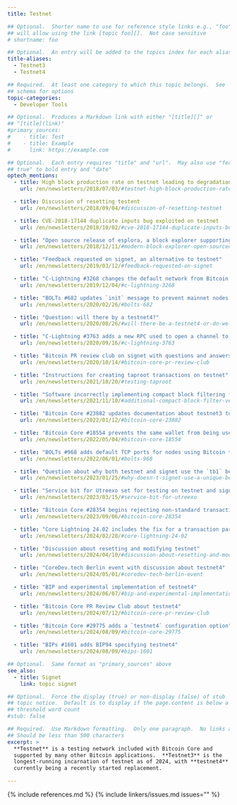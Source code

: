 ```yaml
---
title: Testnet

## Optional.  Shorter name to use for reference style links e.g., "foo"
## will allow using the link [topic foo][].  Not case sensitive
# shortname: foo

## Optional.  An entry will be added to the topics index for each alias
title-aliases:
  - Testnet3
  - Testnet4

## Required.  At least one category to which this topic belongs.  See
## schema for options
topic-categories:
  - Developer Tools

## Optional.  Produces a Markdown link with either "[title][]" or
## "[title](link)"
#primary_sources:
#    - title: Test
#    - title: Example
#      link: https://example.com

## Optional.  Each entry requires "title" and "url".  May also use "feature:
## true" to bold entry and "date"
optech_mentions:
  - title: High block production rate on testnet leading to degradation of service
    url: /en/newsletters/2018/07/03/#testnet-high-block-production-rate

  - title: Discussion of resetting testent
    url: /en/newsletters/2018/09/04/#discussion-of-resetting-testnet

  - title: CVE-2018-17144 duplicate inputs bug exploited on testnet
    url: /en/newsletters/2018/10/02/#cve-2018-17144-duplicate-inputs-bug-exploited-on-testnet

  - title: "Open source release of esplora, a block explorer supporting testnet"
    url: /en/newsletters/2018/12/11/#modern-block-explorer-open-sourced

  - title: "Feedback requested on signet, an alternative to testnet"
    url: /en/newsletters/2019/03/12/#feedback-requested-on-signet

  - title: "C-Lightning #3268 changes the default network from Bitcoin testnet to Bitcoin mainnet"
    url: /en/newsletters/2019/12/04/#c-lightning-3268

  - title: "BOLTs #682 updates `init` message to prevent mainnet nodes from connecting to testnet nodes"
    url: /en/newsletters/2020/02/26/#bolts-682

  - title: "Question: will there by a testnet4?"
    url: /en/newsletters/2020/08/26/#will-there-be-a-testnet4-or-do-we-not-need-a-testnet-reset-once-we-have-signet

  - title: "C-Lightning #3763 adds a new RPC used to open a channel to every public testnet LN node"
    url: /en/newsletters/2020/09/16/#c-lightning-3763

  - title: "Bitcoin PR review club on signet with questions and answers about testnet"
    url: /en/newsletters/2020/10/14/#bitcoin-core-pr-review-club

  - title: "Instructions for creating taproot transactions on testnet"
    url: /en/newsletters/2021/10/20/#testing-taproot

  - title: "Software incorrectly implementing compact block filtering failed on testnet"
    url: /en/newsletters/2021/11/10/#additional-compact-block-filter-verification

  - title: "Bitcoin Core #23882 updates documentation about testnet3 to mention the BIP30 problem"
    url: /en/newsletters/2022/01/12/#bitcoin-core-23882

  - title: "Bitcoin Core #18554 prevents the same wallet from being used on mainnet and testnet"
    url: /en/newsletters/2022/05/04/#bitcoin-core-18554

  - title: "BOLTs #968 adds default TCP ports for nodes using Bitcoin testnet and signet"
    url: /en/newsletters/2022/06/01/#bolts-968

  - title: "Question about why both testnet and signet use the `tb1` bech32 address prefix?"
    url: /en/newsletters/2023/01/25/#why-doesn-t-signet-use-a-unique-bech32-prefix

  - title: "Service bit for Utreexo set for testing on testnet and signet"
    url: /en/newsletters/2023/03/15/#service-bit-for-utreexo

  - title: "Bitcoin Core #28354 begins rejecting non-standard transactions by default on testnet"
    url: /en/newsletters/2023/09/06/#bitcoin-core-28354

  - title: "Core Lightning 24.02 includes the fix for a transaction parsing bug on testnet"
    url: /en/newsletters/2024/02/28/#core-lightning-24-02

  - title: "Discussion about resetting and modifying testnet"
    url: /en/newsletters/2024/04/10/#discussion-about-resetting-and-modifying-testnet

  - title: "CoreDev.tech Berlin event with discussion about testnet4"
    url: /en/newsletters/2024/05/01/#coredev-tech-berlin-event

  - title: "BIP and experimental implementation of testnet4"
    url: /en/newsletters/2024/06/07/#bip-and-experimental-implementation-of-testnet4

  - title: "Bitcoin Core PR Review Club about testnet4"
    url: /en/newsletters/2024/07/12/#bitcoin-core-pr-review-club

  - title: "Bitcoin Core #29775 adds a `testnet4` configuration option"
    url: /en/newsletters/2024/08/09/#bitcoin-core-29775

  - title: "BIPs #1601 adds BIP94 specifying testnet4"
    url: /en/newsletters/2024/08/09/#bips-1601

## Optional.  Same format as "primary_sources" above
see_also:
  - title: Signet
    link: topic signet

## Optional.  Force the display (true) or non-display (false) of stub
## topic notice.  Default is to display if the page.content is below a
## threshold word count
#stub: false

## Required.  Use Markdown formatting.  Only one paragraph.  No links allowed.
## Should be less than 500 characters
excerpt: >
  **Testnet** is a testing network included with Bitcoin Core and
  supported by many other Bitcoin applications.  **Testnet3** is the
  longest-running incarnation of testnet as of 2024, with **testnet4**
  currently being a recently started replacement.

---
```


{% include references.md %}
{% include linkers/issues.md issues="" %}
